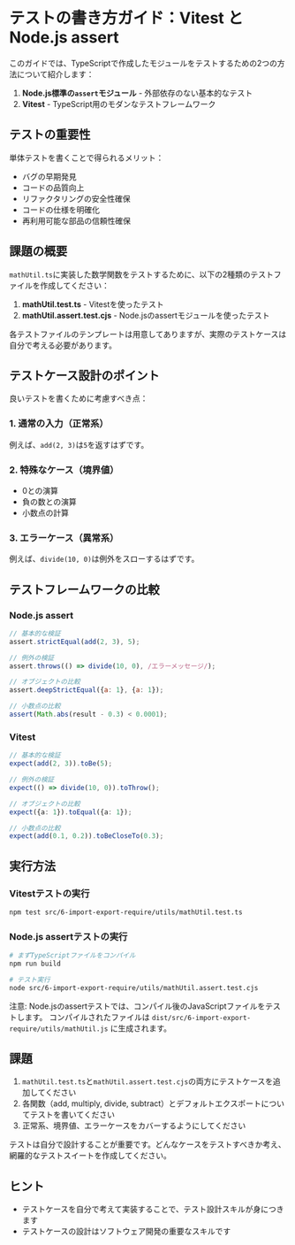 # テストの書き方ガイド：Vitest と Node.js assert

このガイドでは、TypeScriptで作成したモジュールをテストするための2つの方法について紹介します：

1. **Node.js標準の`assert`モジュール** - 外部依存のない基本的なテスト
2. **Vitest** - TypeScript用のモダンなテストフレームワーク

## テストの重要性

単体テストを書くことで得られるメリット：

- バグの早期発見
- コードの品質向上
- リファクタリングの安全性確保
- コードの仕様を明確化
- 再利用可能な部品の信頼性確保

## 課題の概要

`mathUtil.ts`に実装した数学関数をテストするために、以下の2種類のテストファイルを作成してください：

1. **mathUtil.test.ts** - Vitestを使ったテスト
2. **mathUtil.assert.test.cjs** - Node.jsのassertモジュールを使ったテスト

各テストファイルのテンプレートは用意してありますが、実際のテストケースは自分で考える必要があります。

## テストケース設計のポイント

良いテストを書くために考慮すべき点：

### 1. 通常の入力（正常系）

例えば、`add(2, 3)`は`5`を返すはずです。

### 2. 特殊なケース（境界値）

- 0との演算
- 負の数との演算
- 小数点の計算

### 3. エラーケース（異常系）

例えば、`divide(10, 0)`は例外をスローするはずです。

## テストフレームワークの比較

### Node.js assert

```javascript
// 基本的な検証
assert.strictEqual(add(2, 3), 5);

// 例外の検証
assert.throws(() => divide(10, 0), /エラーメッセージ/);

// オブジェクトの比較
assert.deepStrictEqual({a: 1}, {a: 1});

// 小数点の比較
assert(Math.abs(result - 0.3) < 0.0001);
```

### Vitest

```typescript
// 基本的な検証
expect(add(2, 3)).toBe(5);

// 例外の検証
expect(() => divide(10, 0)).toThrow();

// オブジェクトの比較
expect({a: 1}).toEqual({a: 1});

// 小数点の比較
expect(add(0.1, 0.2)).toBeCloseTo(0.3);
```

## 実行方法

### Vitestテストの実行

```bash
npm test src/6-import-export-require/utils/mathUtil.test.ts
```

### Node.js assertテストの実行

```bash
# まずTypeScriptファイルをコンパイル
npm run build

# テスト実行
node src/6-import-export-require/utils/mathUtil.assert.test.cjs
```

注意: Node.jsのassertテストでは、コンパイル後のJavaScriptファイルをテストします。
コンパイルされたファイルは `dist/src/6-import-export-require/utils/mathUtil.js` に生成されます。

## 課題

1. `mathUtil.test.ts`と`mathUtil.assert.test.cjs`の両方にテストケースを追加してください
2. 各関数（add, multiply, divide, subtract）とデフォルトエクスポートについてテストを書いてください
3. 正常系、境界値、エラーケースをカバーするようにしてください

テストは自分で設計することが重要です。どんなケースをテストすべきか考え、網羅的なテストスイートを作成してください。

## ヒント

- テストケースを自分で考えて実装することで、テスト設計スキルが身につきます
- テストケースの設計はソフトウェア開発の重要なスキルです
